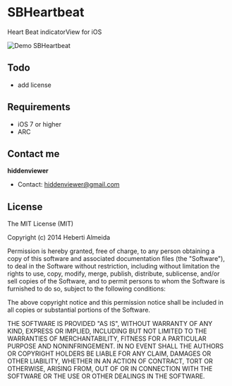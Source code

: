 SBHeartbeat
=====================

Heart Beat indicatorView for iOS

![Demo SBHeartbeat](https://raw.github.com/hiddenviewer/SBHeartbeat/master/SBHeartbeat/Images.xcassets/sbheartbeat_preview.gif)

## Todo
* add license

## Requirements
* iOS 7 or higher
* ARC

## Contact me

**hiddenviewer**  


* Contact: [hiddenviewer@gmail.com][1]


  [1]: mailto:hiddenviewer@gmail.com

  


## License
The MIT License (MIT)

Copyright (c) 2014 Heberti Almeida

Permission is hereby granted, free of charge, to any person obtaining a copy of this software and associated documentation files (the "Software"), to deal in the Software without restriction, including without limitation the rights to use, copy, modify, merge, publish, distribute, sublicense, and/or sell copies of the Software, and to permit persons to whom the Software is furnished to do so, subject to the following conditions:

The above copyright notice and this permission notice shall be included in all copies or substantial portions of the Software.

THE SOFTWARE IS PROVIDED "AS IS", WITHOUT WARRANTY OF ANY KIND, EXPRESS OR IMPLIED, INCLUDING BUT NOT LIMITED TO THE WARRANTIES OF MERCHANTABILITY, FITNESS FOR A PARTICULAR PURPOSE AND NONINFRINGEMENT. IN NO EVENT SHALL THE AUTHORS OR COPYRIGHT HOLDERS BE LIABLE FOR ANY CLAIM, DAMAGES OR OTHER LIABILITY, WHETHER IN AN ACTION OF CONTRACT, TORT OR OTHERWISE, ARISING FROM, OUT OF OR IN CONNECTION WITH THE SOFTWARE OR THE USE OR OTHER DEALINGS IN THE SOFTWARE.
